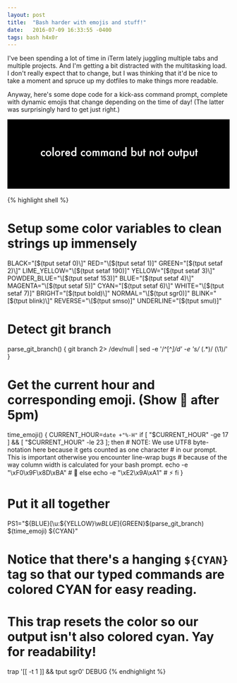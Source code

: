 ```yaml
---
layout: post
title:  "Bash harder with emojis and stuff!"
date:   2016-07-09 16:33:55 -0400
tags: bash h4x0r
---
```


I've been spending a lot of time in iTerm lately juggling multiple tabs and multiple projects. And I'm getting a bit distracted with the multitasking load. I don't really expect that to change, but I was thinking that it'd be nice to take a moment and spruce up my dotfiles to make things more readable.

Anyway, here's some dope code for a kick-ass command prompt, complete with dynamic emojis that change depending on the time of day! (The latter was surprisingly hard to get just right.)

<img src="/assets/img/prompt.gif"/>

{% highlight shell %}
# Setup some color variables to clean strings up immensely
BLACK="\[$(tput setaf 0)\]"
RED="\[$(tput setaf 1)\]"
GREEN="\[$(tput setaf 2)\]"
LIME_YELLOW="\[$(tput setaf 190)\]"
YELLOW="\[$(tput setaf 3)\]"
POWDER_BLUE="\[$(tput setaf 153)\]"
BLUE="\[$(tput setaf 4)\]"
MAGENTA="\[$(tput setaf 5)\]"
CYAN="\[$(tput setaf 6)\]"
WHITE="\[$(tput setaf 7)\]"
BRIGHT="\[$(tput bold)\]"
NORMAL="\[$(tput sgr0)\]"
BLINK="\[$(tput blink)\]"
REVERSE="\[$(tput smso)\]"
UNDERLINE="\[$(tput smul)\]"

# Detect git branch
parse_git_branch() {
    git branch 2> /dev/null | sed -e '/^[^*]/d' -e 's/* \(.*\)/ (\1)/'
}

# Get the current hour and corresponding emoji. (Show 🍺 after 5pm)
time_emoji() {
    CURRENT_HOUR=`date +"%-H"`
    if [ "$CURRENT_HOUR" -ge 17 ] && [ "$CURRENT_HOUR" -le 23 ]; then
      # NOTE: We use UTF8 byte-notation here because it gets counted as one character
      # in our prompt. This is important otherwise you encounter line-wrap bugs
      # because of the way column width is calculated for your bash prompt.
      echo -e "\xF0\x9F\x8D\xBA" # 🍺
    else
      echo -e "\xE2\x9A\xA1"     # ⚡️
    fi
}

# Put it all together
PS1="${BLUE}[\u:${YELLOW}\w${BLUE}]${GREEN}\$(parse_git_branch) \$(time_emoji)  ${CYAN}"

# Notice that there's a hanging `${CYAN}` tag so that our typed commands are colored CYAN for easy reading.
# This trap resets the color so our output isn't also colored cyan. Yay for readability!
trap '[[ -t 1 ]] && tput sgr0' DEBUG
{% endhighlight %}
